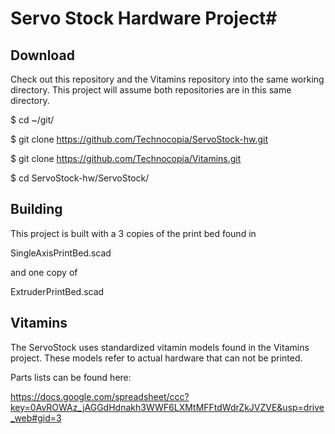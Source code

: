 # Servo Stock Hardware Project#

## Download ##

Check out this repository and the Vitamins repository into the same working directory. 
This project will assume both repositories are in this same directory. 

$ cd ~/git/

$ git clone https://github.com/Technocopia/ServoStock-hw.git

$ git clone https://github.com/Technocopia/Vitamins.git

$ cd ServoStock-hw/ServoStock/


## Building ##

This project is built with a 3 copies of the print bed found in 

SingleAxisPrintBed.scad 

and one copy of

ExtruderPrintBed.scad

## Vitamins ##

The ServoStock uses standardized vitamin models found in the Vitamins project. These models refer to actual hardware that can not be printed. 

Parts lists can be found here:

https://docs.google.com/spreadsheet/ccc?key=0AvROWAz_jAGGdHdnakh3WWF6LXMtMFFtdWdrZkJVZVE&usp=drive_web#gid=3

